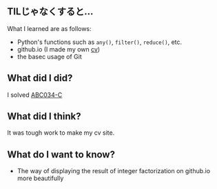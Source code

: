 ## TILじゃなくすると...
What I learned are as follows:

- Python's functions such as `any()`, `filter()`, `reduce()`, etc.
- github.io (I made my own [cv](https://pullmay.github.io/cv/))
- the basec usage of Git 

## What did I did?
I solved [ABC034-C](https://atcoder.jp/contests/abc034/submissions/11699226) 

## What did I think?
It was tough work to make my cv site.

## What do I want to know?

- The way of displaying the result of integer factorization on github.io more beautifully

